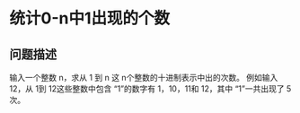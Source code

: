 # 统计0-n中1出现的个数
## 问题描述
输入一个整数 n，求从 1 到 n 这 n个整数的十进制表示中出的次数。
例如输入 12，从 1到 12这些整数中包含 “1”的数字有 1，10，11和 12，其中 “1”一共出现了 5 次。





